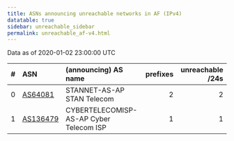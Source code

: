 ```yaml
---
title: ASNs announcing unreachable networks in AF (IPv4)
datatable: true
sidebar: unreachable_sidebar
permalink: unreachable_af-v4.html
---
```


Data as of 2020-01-02 23:00:00 UTC


<div class="datatable-begin"></div>

|   # | ASN                                      | (announcing) AS name                    |   prefixes |   unreachable /24s |
|----:|:-----------------------------------------|:----------------------------------------|-----------:|-------------------:|
|   0 | [AS64081](unreachable_AS64081-v4.html)   | STANNET-AS-AP STAN Telecom              |          2 |                  2 |
|   1 | [AS136479](unreachable_AS136479-v4.html) | CYBERTELECOMISP-AS-AP Cyber Telecom ISP |          1 |                  1 |

<div class="datatable-end"></div>
